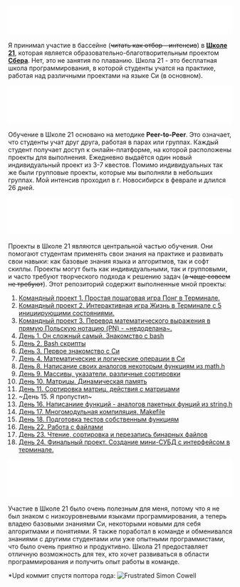 
![](https://raw.githubusercontent.com/akscent/internships/2fcf878c85eccbb9b0148fa48af8f477a4e14d9d/schpool21/images/banner.svg)

Я принимал участие в бассейне (~~читать как отбор - интенсив~~) в [**Школе 21**](https://21-school.ru/), которая является образовательно-благотворительным проектом [**Сбера**](https://sber.ru/). Нет, это не занятия по плаванию. Школа 21 - это бесплатная школа программирования, в которой студенты учатся на практике, работая над различными проектами на языке Си (в основном).

![Обучение](https://github.com/akscent/internships/blob/main/schpool21/images/teach.svg)

Обучение в Школе 21 основано на методике **Peer-to-Peer**. Это означает, что студенты учат друг друга, работая в парах или группах. Каждый студент получает доступ к онлайн-платформе, на которой расположены проекты для выполнения. Ежедневно выдаётся один новый индивидуальный проект из 3-7 квестов. Помимо индивидуальных так же были групповые проекты, которые мы выполняли в небольших группах. Мой интенсив проходил в г. Новосибирск в феврале и длился 26 дней.

![Проекты](https://github.com/akscent/internships/blob/main/schpool21/images/projects.svg)

Проекты в Школе 21 являются центральной частью обучения. Они помогают студентам применять свои знания на практике и развивать свои навыки: как базовые знания языка и алгоритмов, так и софт скиллы. Проекты могут быть как индивидуальными, так и групповыми, и часто требуют творческого подхода к решению задач (~~а чаще совсем не требуют~~). Этот репозиторий содержит выполненные мной проекты:

1. [Командный проект 1. Простая пошаговая игра Понг в Терминале.](https://github.com/akscent/internships/tree/main/schpool21/Pong)
2. [Командный проект 2. Интерактивная игра Жизнь в Терминале с 5 инициирующими состояниями.](https://github.com/akscent/internships/tree/main/schpool21/game_of_life)
3. [Командный проект 3. Перевод математического выражения в прямую Польскую нотацию (PN) - ~недоделана~. ](https://github.com/akscent/internships/tree/main/schpool21/pollish_notation)
4. [День 1. Он сложный самый. Знакомство с bash](https://github.com/akscent/internships/tree/main/schpool21/bash)
5. [День 2. Bash скрипты](https://github.com/akscent/internships/tree/main/schpool21/vim-and-gitlab)
6. [День 3. Первое знакомство с Си](https://github.com/akscent/internships/tree/main/schpool21/first_c)
7. [День 4. Математические и логические операции в Си](https://github.com/akscent/internships/tree/main/schpool21/math_operations)
8. [День 8. Написание своих аналогов некоторым функциям из math.h](https://github.com/akscent/internships/tree/main/schpool21/math_func)
9. [День 9. Массивы, указатели, различные сортировки](https://github.com/akscent/internships/tree/main/schpool21/sort)
10. [День 10. Матрицы. Динамическая память](https://github.com/akscent/internships/tree/main/schpool21/matrix)
11. [День 11. Сортировка матриц, действия с матрицами](https://github.com/akscent/internships/tree/main/schpool21/matrices_changes)
12. ~День 15. Я пропустил~
13. [День 16. Написаниие функций - аналогов пакетных фунций из string.h](https://github.com/akscent/internships/tree/main/schpool21/string)
14. [День 17. Многомодульная компиляция. Makefile](https://github.com/akscent/internships/tree/main/schpool21/compiler_h)
15. [День 18. Подготовка тестов собственным функциям](https://github.com/akscent/internships/tree/main/schpool21/test_for_h)
16. [День 22. Работа с файлами](https://github.com/akscent/internships/tree/main/schpool21/work_w_files)
17. [День 23. Чтение, сортировка и перезапись бинарных файлов](https://github.com/akscent/internships/tree/main/schpool21/binary_read)
18. [День 24. Финальный проект. Создание мини-СУБД с интерфейсом в терминале.](https://github.com/akscent/internships/tree/main/schpool21/database)

![Заключение](https://github.com/akscent/internships/blob/main/schpool21/images/conclusion.svg)

Участие в Школе 21 было очень полезным для меня, потому что я не был знаком с низкоуровневыми языками программирования, а теперь владею базовыми знаниями Си, некоторыми новыми для себя алгоритмами и понятиями. Я также поработал в команде и обменивался знаниями с другими студентами или уже опытными программистами, что было очень приятно и продуктивно. Школа 21 предоставляет отличную возможность для тех, кто хочет развиваться в области программирования и получить опыт работы в команде.

*Upd коммит спустя полтора года:
![Frustrated Simon Cowell ](https://github.com/karnaksp/Educational-projects/assets/109888488/a677106d-6266-4c70-93e2-7cdbc4c8f2c6)

